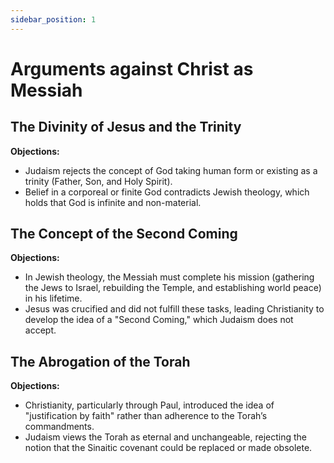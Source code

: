 ```yaml
---
sidebar_position: 1
---
```


# Arguments against Christ as Messiah

## The Divinity of Jesus and the Trinity

**Objections:**
- Judaism rejects the concept of God taking human form or existing as a trinity (Father, Son, and Holy Spirit).
- Belief in a corporeal or finite God contradicts Jewish theology, which holds that God is infinite and non-material.

## The Concept of the Second Coming

**Objections:**
- In Jewish theology, the Messiah must complete his mission (gathering the Jews to Israel, rebuilding the Temple, and establishing world peace) in his lifetime.
- Jesus was crucified and did not fulfill these tasks, leading Christianity to develop the idea of a "Second Coming," which Judaism does not accept.


## The Abrogation of the Torah

**Objections:**
- Christianity, particularly through Paul, introduced the idea of "justification by faith" rather than adherence to the Torah’s commandments.
- Judaism views the Torah as eternal and unchangeable, rejecting the notion that the Sinaitic covenant could be replaced or made obsolete.